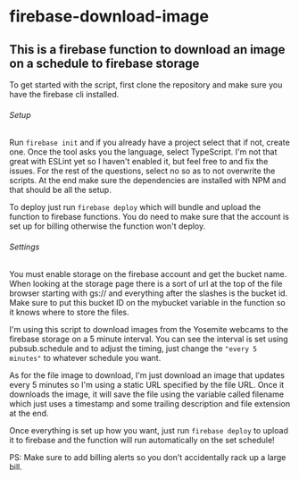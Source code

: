 # firebase-download-image

## This is a firebase function to download an image on a schedule to firebase storage

To get started with the script, first clone the repository and make sure you have the firebase cli installed. 

###### Setup

Run ``` firebase init ``` and if you already have a project select that if not, create one. Once the tool asks you the language, select TypeScript.
I'm not that great with ESLint yet so I haven't enabled it, but feel free to and fix the issues. For the rest of the questions, select no so as to not overwrite
the scripts. At the end make sure the dependencies are installed with NPM and that should be all the setup. 

To deploy just run ``` firebase deploy ``` which will bundle and upload the function to firebase functions. You do need to make sure that the account is set up 
for billing otherwise the function won't deploy. 

###### Settings

You must enable storage on the firebase account and get the bucket name. When looking at the storage page there is a sort of url at the top of the file browser starting with 
gs:// and everything after the slashes is the bucket id. Make sure to put this bucket ID on the mybucket variable in the function so it knows where to store the files.

I'm using this script to download images from the Yosemite webcams to the firebase storage on a 5 minute interval. You can see the interval is set using pubsub.schedule
and to adjust the timing, just change the ``` "every 5 minutes" ``` to whatever schedule you want. 

As for the file image to download, I'm just download an image that updates every 5 minutes so I'm using a static URL specified by the file URL. Once it downloads the image,
it will save the file using the variable called filename which just uses a timestamp and some trailing description and file extension at the end. 

Once everything is set up how you want, just run ```firebase deploy``` to upload it to firebase and the function will run automatically on the set schedule! 

PS: Make sure to add billing alerts so you don't accidentally rack up a large bill. 
